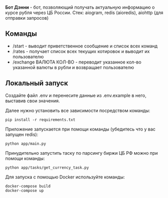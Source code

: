**Бот Дэнни** - бот, позволяющий получать актуальную информацию о курсе рубля через ЦБ России. Стек: aiogram,
redis (aioredis), aiohttp (для отправки запросов)

## Команды

- /start - выводит приветственное сообщение и список всех команд
- /rates - получает список всех текущих котировок и выводит их пользователю
- /exchange ВАЛЮТА КОЛ-ВО - переводит указанное кол-во указанной валюты в рубли и возвращает пользователю

## Локальный запуск
Cоздайте файл .env и перенесите данные из .env.example в него, выставив свои значения.

Далее нужно установить все зависимости посредством команды: 
```
pip install -r requirements.txt
```


Приложение запускается при помощи команды (убедитесь что у вас запущен redis):
```
python app/main.py
```
Принудительно запустить таску по парсингу биржи ЦБ РФ можно при помощи команды:
```
python app/tasks/get_currency_task.py
```

Для запуска с помощью Docker используйте команды:
```
docker-compose build
docker-compose up
```


